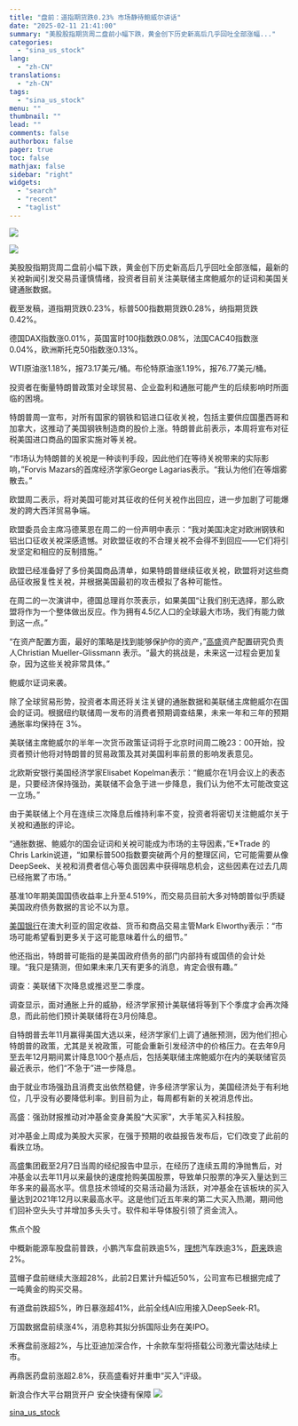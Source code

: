```yaml
---
title: "盘前：道指期货跌0.23% 市场静待鲍威尔讲话"
date: "2025-02-11 21:41:00"
summary: "美股股指期货周二盘前小幅下跌，黄金创下历史新高后几乎回吐全部涨幅..."
categories:
  - "sina_us_stock"
lang:
  - "zh-CN"
translations:
  - "zh-CN"
tags:
  - "sina_us_stock"
menu: ""
thumbnail: ""
lead: ""
comments: false
authorbox: false
pager: true
toc: false
mathjax: false
sidebar: "right"
widgets:
  - "search"
  - "recent"
  - "taglist"
---
```


![](//n.sinaimg.cn/finance/770/w640h130/20240312/9be9-7bcc77500b41e587aee5a856fe9849e2.png)








![](https://n.sinaimg.cn/finance/transform/130/w550h380/20250211/1cd2-261b11fceddc646ea087bdcf03277002.jpg)

美股股指期货周二盘前小幅下跌，黄金创下历史新高后几乎回吐全部涨幅，最新的关裞新闻引发交易员谨慎情绪，投资者目前关注美联储主席鲍威尔的证词和美国关键通胀数据。

截至发稿，道指期货跌0.23%，标普500指数期货跌0.28%，纳指期货跌0.42%。

德国DAX指数涨0.01%，英国富时100指数跌0.08%，法国CAC40指数涨0.04%，欧洲斯托克50指数涨0.13%。

WTI原油涨1.18%，报73.17美元/桶。布伦特原油涨1.19%，报76.77美元/桶。

投资者在衡量特朗普政策对全球贸易、企业盈利和通胀可能产生的后续影响时所面临的困境。

特朗普周一宣布，对所有国家的钢铁和铝进口征收关裞，包括主要供应国墨西哥和加拿大，这推动了美国钢铁制造商的股价上涨。特朗普此前表示，本周将宣布对征税美国进口商品的国家实施对等关裞。

“市场认为特朗普的关裞是一种谈判手段，因此他们在等待关裞带来的实际影响，”Forvis Mazars的首席经济学家George Lagarias表示。“我认为他们在等烟雾散去。”

欧盟周二表示，将对美国可能对其征收的任何关裞作出回应，进一步加剧了可能爆发的跨大西洋贸易争端。

欧盟委员会主席冯德莱恩在周二的一份声明中表示：“我对美国决定对欧洲钢铁和铝出口征收关裞深感遗憾。对欧盟征收的不合理关裞不会得不到回应——它们将引发坚定和相应的反制措施。”

欧盟已经准备好了多份美国商品清单，如果特朗普继续征收关裞，欧盟将对这些商品征收报复性关裞，并根据美国最初的攻击模拟了各种可能性。

在周二的一次演讲中，德国总理肖尔茨表示，如果美国“让我们别无选择，那么欧盟将作为一个整体做出反应。作为拥有4.5亿人口的全球最大市场，我们有能力做到这一点。”

“在资产配置方面，最好的策略是找到能够保护你的资产，”[高盛](https://stock.finance.sina.com.cn/usstock/quotes/GS.html)资产配置研究负责人Christian Mueller-Glissmann 表示。“最大的挑战是，未来这一过程会更加复杂，因为这些关裞非常具体。”

鲍威尔证词来袭。

除了全球贸易形势，投资者本周还将关注关键的通胀数据和美联储主席鲍威尔在国会的证词。根据纽约联储周一发布的消费者预期调查结果，未来一年和三年的预期通胀率均保持在 3%。

美联储主席鲍威尔的半年一次货币政策证词将于北京时间周二晚23：00开始，投资者预计他将对特朗普的贸易政策及其对美国利率前景的影响发表意见。

北欧斯安银行美国经济学家Elisabet Kopelman表示：“鲍威尔在1月会议上的表态是，只要经济保持强劲，美联储不会急于进一步降息，我们认为他不太可能改变这一立场。”

由于美联储上个月在连续三次降息后维持利率不变，投资者将密切关注鲍威尔关于关裞和通胀的评论。

“通胀数据、鲍威尔的国会证词和关裞可能成为市场的主导因素，”E\*Trade 的 Chris Larkin说道，“如果标普500指数要突破两个月的整理区间，它可能需要从像DeepSeek、关裞和消费者信心等负面因素中获得喘息机会，这些因素在过去几周已经拖累了市场。”

基准10年期美国国债收益率上升至4.519%，而交易员目前大多对特朗普似乎质疑美国政府债务数据的言论不以为意。

[美国银行](https://stock.finance.sina.com.cn/usstock/quotes/BAC.html)在澳大利亚的固定收益、货币和商品交易主管Mark Elworthy表示：“市场可能希望看到更多关于这可能意味着什么的细节。”

他还指出，特朗普可能指的是美国政府债务的部门内部持有或国债的会计处理。“我只是猜测，但如果未来几天有更多的消息，肯定会很有趣。”

调查：美联储下次降息或推迟至二季度。

调查显示，面对通胀上升的威胁，经济学家预计美联储将等到下个季度才会再次降息，而此前他们预计美联储将在3月份降息。

自特朗普去年11月赢得美国大选以来，经济学家们上调了通胀预测，因为他们担心特朗普的政策，尤其是关裞政策，可能会重新引发经济中的价格压力。在去年9月至去年12月期间累计降息100个基点后，包括美联储主席鲍威尔在内的美联储官员最近表示，他们“不急于”进一步降息。

由于就业市场强劲且消费支出依然稳健，许多经济学家认为，美国经济处于有利地位，几乎没有必要降低利率。到目前为止，每周都有新的关裞消息传出。

高盛：强劲财报推动对冲基金变身美股“大买家”，大手笔买入科技股。

对冲基金上周成为美股大买家，在强于预期的收益报告发布后，它们改变了此前的看跌立场。

高盛集团截至2月7日当周的经纪报告中显示，在经历了连续五周的净抛售后，对冲基金以去年11月以来最快的速度抢购美国股票，导致单只股票的净买入量达到三年多来的最高水平。信息技术领域的交易活动最为活跃，对冲基金在该板块的买入量达到2021年12月以来最高水平。这是他们近五年来的第二大买入热潮，期间他们回补空头头寸并增加多头头寸。软件和半导体股引领了资金流入。

焦点个股

中概新能源车股盘前普跌，小鹏汽车盘前跌逾5%，[理想](https://stock.finance.sina.com.cn/usstock/quotes/LI.html)汽车跌逾3%，[蔚来](https://stock.finance.sina.com.cn/usstock/quotes/NIO.html)跌逾2%。

蓝帽子盘前继续大涨超28%，此前2日累计升幅近50%，公司宣布已根据完成了一吨黄金的购买交易。

有道盘前跌超5%，昨日暴涨超41%，此前全线AI应用接入DeepSeek-R1。

万国数据盘前续涨4%，消息称其拟分拆国际业务在美IPO。

禾赛盘前涨超2%，与比亚迪加深合作，十余款车型将搭载公司激光雷达陆续上市。

再鼎医药盘前涨超2.8%，获高盛看好并重申“买入”评级。


新浪合作大平台期货开户 安全快捷有保障
![](https://n.sinaimg.cn/finance/transform/340/w170h170/20220415/bd6a-a2376d5226aaa796dfdca62b1d9b1fcb.png)

[sina_us_stock](https://finance.sina.com.cn/stock/usstock/c/2025-02-11/doc-inekcptx6502707.shtml)
